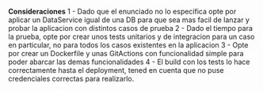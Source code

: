 **Consideraciones**
1 - Dado que el enunciado no lo especifica opte por aplicar un DataService igual de una DB para que sea mas facil de lanzar y probar la aplicacion con distintos casos de prueba
2 - Dado el tiempo para la prueba, opte por crear unos tests unitarios y de integracion para un caso en particular, no para todos los casos existentes en la aplicacion
3 - Opte por crear un Dockerfile y unas GitActions con funcionalidad simple para poder abarcar las demas funcionalidades
4 - El build con los tests lo hace correctamente hasta el deployment, tened en cuenta que no puse credenciales correctas para realizarlo.
